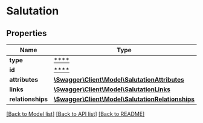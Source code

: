 # Salutation

## Properties
Name | Type | Description | Notes
------------ | ------------- | ------------- | -------------
**type** | [****](.md) |  | [optional] 
**id** | [****](.md) |  | [optional] 
**attributes** | [**\Swagger\Client\Model\SalutationAttributes**](SalutationAttributes.md) |  | [optional] 
**links** | [**\Swagger\Client\Model\SalutationLinks**](SalutationLinks.md) |  | [optional] 
**relationships** | [**\Swagger\Client\Model\SalutationRelationships**](SalutationRelationships.md) |  | [optional] 

[[Back to Model list]](../../README.md#documentation-for-models) [[Back to API list]](../../README.md#documentation-for-api-endpoints) [[Back to README]](../../README.md)

